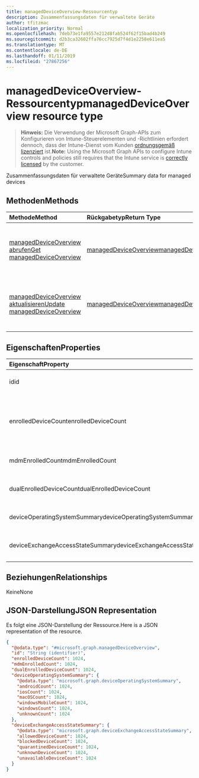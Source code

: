 ```yaml
---
title: managedDeviceOverview-Ressourcentyp
description: Zusammenfassungsdaten für verwaltete Geräte
author: tfitzmac
localization_priority: Normal
ms.openlocfilehash: 7deb73e1fa9557e212d8fab524f62f15bad4b249
ms.sourcegitcommit: d2b3ca32602ffa76cc7925d7f4d1e2258e611ea5
ms.translationtype: MT
ms.contentlocale: de-DE
ms.lasthandoff: 01/11/2019
ms.locfileid: "27867256"
---
```

# <a name="manageddeviceoverview-resource-type"></a><span data-ttu-id="3739e-103">managedDeviceOverview-Ressourcentyp</span><span class="sxs-lookup"><span data-stu-id="3739e-103">managedDeviceOverview resource type</span></span>

> <span data-ttu-id="3739e-104">**Hinweis:** Die Verwendung der Microsoft Graph-APIs zum Konfigurieren von Intune-Steuerelementen und -Richtlinien erfordert dennoch, dass der Intune-Dienst vom Kunden [ordnungsgemäß lizenziert](https://go.microsoft.com/fwlink/?linkid=839381) ist.</span><span class="sxs-lookup"><span data-stu-id="3739e-104">**Note:** Using the Microsoft Graph APIs to configure Intune controls and policies still requires that the Intune service is [correctly licensed](https://go.microsoft.com/fwlink/?linkid=839381) by the customer.</span></span>

<span data-ttu-id="3739e-105">Zusammenfassungsdaten für verwaltete Geräte</span><span class="sxs-lookup"><span data-stu-id="3739e-105">Summary data for managed devices</span></span>
## <a name="methods"></a><span data-ttu-id="3739e-106">Methoden</span><span class="sxs-lookup"><span data-stu-id="3739e-106">Methods</span></span>
|<span data-ttu-id="3739e-107">Methode</span><span class="sxs-lookup"><span data-stu-id="3739e-107">Method</span></span>|<span data-ttu-id="3739e-108">Rückgabetyp</span><span class="sxs-lookup"><span data-stu-id="3739e-108">Return Type</span></span>|<span data-ttu-id="3739e-109">Beschreibung</span><span class="sxs-lookup"><span data-stu-id="3739e-109">Description</span></span>|
|:---|:---|:---|
|[<span data-ttu-id="3739e-110">managedDeviceOverview abrufen</span><span class="sxs-lookup"><span data-stu-id="3739e-110">Get managedDeviceOverview</span></span>](../api/intune-devices-manageddeviceoverview-get.md)|[<span data-ttu-id="3739e-111">managedDeviceOverview</span><span class="sxs-lookup"><span data-stu-id="3739e-111">managedDeviceOverview</span></span>](../resources/intune-devices-manageddeviceoverview.md)|<span data-ttu-id="3739e-112">Lesen von Eigenschaften und Beziehungen des [managedDeviceOverview](../resources/intune-devices-manageddeviceoverview.md)-Objekts.</span><span class="sxs-lookup"><span data-stu-id="3739e-112">Read properties and relationships of the [managedDeviceOverview](../resources/intune-devices-manageddeviceoverview.md) object.</span></span>|
|[<span data-ttu-id="3739e-113">managedDeviceOverview aktualisieren</span><span class="sxs-lookup"><span data-stu-id="3739e-113">Update managedDeviceOverview</span></span>](../api/intune-devices-manageddeviceoverview-update.md)|[<span data-ttu-id="3739e-114">managedDeviceOverview</span><span class="sxs-lookup"><span data-stu-id="3739e-114">managedDeviceOverview</span></span>](../resources/intune-devices-manageddeviceoverview.md)|<span data-ttu-id="3739e-115">Aktualisieren der Eigenschaften eines [managedDeviceOverview](../resources/intune-devices-manageddeviceoverview.md)-Objekts.</span><span class="sxs-lookup"><span data-stu-id="3739e-115">Update the properties of a [managedDeviceOverview](../resources/intune-devices-manageddeviceoverview.md) object.</span></span>|

## <a name="properties"></a><span data-ttu-id="3739e-116">Eigenschaften</span><span class="sxs-lookup"><span data-stu-id="3739e-116">Properties</span></span>
|<span data-ttu-id="3739e-117">Eigenschaft</span><span class="sxs-lookup"><span data-stu-id="3739e-117">Property</span></span>|<span data-ttu-id="3739e-118">Typ</span><span class="sxs-lookup"><span data-stu-id="3739e-118">Type</span></span>|<span data-ttu-id="3739e-119">Beschreibung</span><span class="sxs-lookup"><span data-stu-id="3739e-119">Description</span></span>|
|:---|:---|:---|
|<span data-ttu-id="3739e-120">id</span><span class="sxs-lookup"><span data-stu-id="3739e-120">id</span></span>|<span data-ttu-id="3739e-121">String</span><span class="sxs-lookup"><span data-stu-id="3739e-121">String</span></span>|<span data-ttu-id="3739e-122">Eindeutiger Bezeichner für die Zusammenfassung</span><span class="sxs-lookup"><span data-stu-id="3739e-122">Unique Identifier for the summary</span></span>|
|<span data-ttu-id="3739e-123">enrolledDeviceCount</span><span class="sxs-lookup"><span data-stu-id="3739e-123">enrolledDeviceCount</span></span>|<span data-ttu-id="3739e-124">Int32</span><span class="sxs-lookup"><span data-stu-id="3739e-124">Int32</span></span>|<span data-ttu-id="3739e-125">Gesamtanzahl von registrierten Geräten.</span><span class="sxs-lookup"><span data-stu-id="3739e-125">Total enrolled device count.</span></span> <span data-ttu-id="3739e-126">Über den Intune-PC-Agent verwaltete Geräte sind nicht enthalten.</span><span class="sxs-lookup"><span data-stu-id="3739e-126">Does not include PC devices managed via Intune PC Agent</span></span>|
|<span data-ttu-id="3739e-127">mdmEnrolledCount</span><span class="sxs-lookup"><span data-stu-id="3739e-127">mdmEnrolledCount</span></span>|<span data-ttu-id="3739e-128">Int32</span><span class="sxs-lookup"><span data-stu-id="3739e-128">Int32</span></span>|<span data-ttu-id="3739e-129">Anzahl von in MDM registrierten Geräten</span><span class="sxs-lookup"><span data-stu-id="3739e-129">The number of devices enrolled in MDM</span></span>|
|<span data-ttu-id="3739e-130">dualEnrolledDeviceCount</span><span class="sxs-lookup"><span data-stu-id="3739e-130">dualEnrolledDeviceCount</span></span>|<span data-ttu-id="3739e-131">Int32</span><span class="sxs-lookup"><span data-stu-id="3739e-131">Int32</span></span>|<span data-ttu-id="3739e-132">Anzahl von Geräten, die in MDM und EAS registriert sind</span><span class="sxs-lookup"><span data-stu-id="3739e-132">The number of devices enrolled in both MDM and EAS</span></span>|
|<span data-ttu-id="3739e-133">deviceOperatingSystemSummary</span><span class="sxs-lookup"><span data-stu-id="3739e-133">deviceOperatingSystemSummary</span></span>|[<span data-ttu-id="3739e-134">deviceOperatingSystemSummary</span><span class="sxs-lookup"><span data-stu-id="3739e-134">deviceOperatingSystemSummary</span></span>](../resources/intune-devices-deviceoperatingsystemsummary.md)|<span data-ttu-id="3739e-135">Betriebssystemzusammenfassung für das Gerät</span><span class="sxs-lookup"><span data-stu-id="3739e-135">Device operating system summary.</span></span>|
|<span data-ttu-id="3739e-136">deviceExchangeAccessStateSummary</span><span class="sxs-lookup"><span data-stu-id="3739e-136">deviceExchangeAccessStateSummary</span></span>|[<span data-ttu-id="3739e-137">deviceExchangeAccessStateSummary</span><span class="sxs-lookup"><span data-stu-id="3739e-137">deviceExchangeAccessStateSummary</span></span>](../resources/intune-devices-deviceexchangeaccessstatesummary.md)|<span data-ttu-id="3739e-138">Verteilung des Exchange-Zugriffsstatus in Intune</span><span class="sxs-lookup"><span data-stu-id="3739e-138">Distribution of Exchange Access State in Intune</span></span>|

## <a name="relationships"></a><span data-ttu-id="3739e-139">Beziehungen</span><span class="sxs-lookup"><span data-stu-id="3739e-139">Relationships</span></span>
<span data-ttu-id="3739e-140">Keine</span><span class="sxs-lookup"><span data-stu-id="3739e-140">None</span></span>
## <a name="json-representation"></a><span data-ttu-id="3739e-141">JSON-Darstellung</span><span class="sxs-lookup"><span data-stu-id="3739e-141">JSON Representation</span></span>
<span data-ttu-id="3739e-142">Es folgt eine JSON-Darstellung der Ressource.</span><span class="sxs-lookup"><span data-stu-id="3739e-142">Here is a JSON representation of the resource.</span></span>
<!-- {
  "blockType": "resource",
  "keyProperty": "id",
  "@odata.type": "microsoft.graph.managedDeviceOverview"
}
-->
``` json
{
  "@odata.type": "#microsoft.graph.managedDeviceOverview",
  "id": "String (identifier)",
  "enrolledDeviceCount": 1024,
  "mdmEnrolledCount": 1024,
  "dualEnrolledDeviceCount": 1024,
  "deviceOperatingSystemSummary": {
    "@odata.type": "microsoft.graph.deviceOperatingSystemSummary",
    "androidCount": 1024,
    "iosCount": 1024,
    "macOSCount": 1024,
    "windowsMobileCount": 1024,
    "windowsCount": 1024,
    "unknownCount": 1024
  },
  "deviceExchangeAccessStateSummary": {
    "@odata.type": "microsoft.graph.deviceExchangeAccessStateSummary",
    "allowedDeviceCount": 1024,
    "blockedDeviceCount": 1024,
    "quarantinedDeviceCount": 1024,
    "unknownDeviceCount": 1024,
    "unavailableDeviceCount": 1024
  }
}
```



